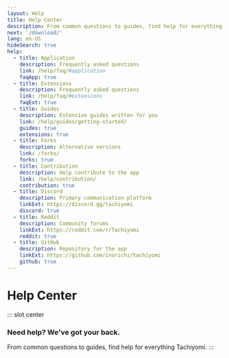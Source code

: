```yaml
---
layout: Help
title: Help Center
description: From common questions to guides, find help for everything Tachiyomi.
next: '/download/'
lang: en-US
hideSearch: true
help:
  - title: Application
    description: Frequently asked questions
    link: /help/faq/#application
    faqApp: true
  - title: Extensions
    description: Frequently asked questions
    link: /help/faq/#extensions
    faqExt: true
  - title: Guides
    description: Extensive guides written for you
    link: /help/guides/getting-started/
    guides: true
    extensions: true
  - title: Forks
    description: Alternative versions
    link: /forks/
    forks: true
  - title: Contribution
    description: Help contribute to the app
    link: /help/contribution/
    contribution: true
  - title: Discord
    description: Primary communication platform
    linkExt: https://discord.gg/tachiyomi
    discord: true
  - title: Reddit
    description: Community forums
    linkExt: https://reddit.com/r/Tachiyomi
    reddit: true
  - title: GitHub
    description: Repository for the app
    linkExt: https://github.com/inorichi/tachiyomi
    github: true
---
```


# Help Center

::: slot center
### Need help? We've got your back.
From common questions to guides, find help for everything Tachiyomi.
:::